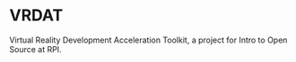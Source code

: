 # VRDAT
Virtual Reality Development Acceleration Toolkit, a project for Intro to Open Source at RPI.
